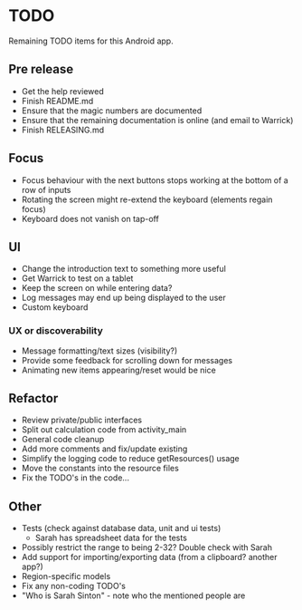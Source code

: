 # TODO

Remaining TODO items for this Android app.

## Pre release

- Get the help reviewed
- Finish README.md
- Ensure that the magic numbers are documented
- Ensure that the remaining documentation is online (and email to Warrick)
- Finish RELEASING.md


## Focus ##

- Focus behaviour with the next buttons stops working at the bottom of a row
  of inputs
- Rotating the screen might re-extend the keyboard (elements regain focus)
- Keyboard does not vanish on tap-off


## UI

- Change the introduction text to something more useful
- Get Warrick to test on a tablet
- Keep the screen on while entering data?
- Log messages may end up being displayed to the user
- Custom keyboard

### UX or discoverability

- Message formatting/text sizes (visibility?)
- Provide some feedback for scrolling down for messages
- Animating new items appearing/reset would be nice


## Refactor

- Review private/public interfaces
- Split out calculation code from activity_main
- General code cleanup
- Add more comments and fix/update existing
- Simplify the logging code to reduce getResources() usage
- Move the constants into the resource files
- Fix the TODO's in the code...


## Other

- Tests (check against database data, unit and ui tests)
  - Sarah has spreadsheet data for the tests
- Possibly restrict the range to being 2-32? Double check with Sarah
- Add support for importing/exporting data (from a clipboard? another app?)
- Region-specific models
- Fix any non-coding TODO's
- "Who is Sarah Sinton" - note who the mentioned people are
